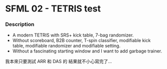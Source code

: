 # SFML 02 - TETRIS test

### Description

- A modern TETRIS with SRS+ kick table, 7-bag randomizer.
- Without scoreboard, B2B counter, T-spin classifier, modifiable kick table, modifiable randomizer and modifiable setting.
- Without a fascinating starting window and I want to add garbage trainer.

我本來只要測試 ARR 和 DAS 的
結果就不小心寫完了…

